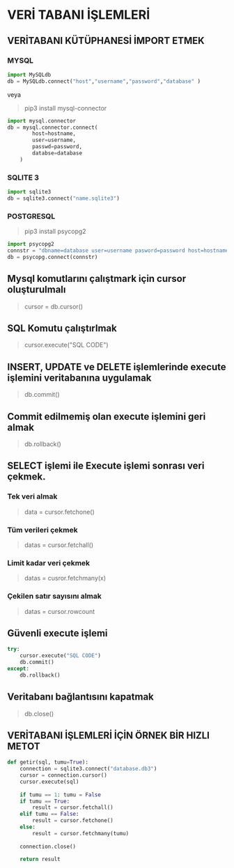 
# VERİ TABANI İŞLEMLERİ


## VERİTABANI KÜTÜPHANESİ İMPORT ETMEK

### MYSQL
```python
import MySQLdb
db = MySQLdb.connect("host","username","password","database" )
```

veya
> pip3 install mysql-connector

```python
import mysql.connector
db = mysql.connector.connect(
        host=hostname,
        user=username,
        passwd=password,
        databse=database
    )
```

### SQLITE 3

```python
import sqlite3
db = sqlite3.connect("name.sqlite3")
```

### POSTGRESQL
> pip3 install psycopg2

```python
import psycopg2
connstr = "dbname=database user=username pasword=password host=hostname"
db = psycopg.connect(connstr)
```

## Mysql komutlarını çalıştmark  için cursor oluşturulmalı
> cursor = db.cursor()

## SQL Komutu çalıştırlmak
> cursor.execute("SQL CODE")

## INSERT, UPDATE ve DELETE işlemlerinde execute işlemini veritabanına uygulamak
> db.commit()

## Commit edilmemiş olan execute işlemini geri almak
> db.rollback()

## SELECT işlemi ile Execute işlemi sonrası veri çekmek. 

### Tek veri almak
> data = cursor.fetchone()

### Tüm verileri çekmek
> datas = cursor.fetchall()

### Limit kadar veri çekmek
> datas = cusror.fetchmany(x)

### Çekilen satır sayısını almak
>datas = cursor.rowcount

## Güvenli execute işlemi
```python
try:
	cursor.execute("SQL CODE")
	db.commit()
except:
	db.rollback()
```

## Veritabanı bağlantısını kapatmak
> db.close()


## VERİTABANI İŞLEMLERİ İÇİN ÖRNEK BİR HIZLI METOT
```python
def getir(sql, tumu=True):
    connection = sqlite3.connect("database.db3")
    cursor = connection.cursor()
    cursor.execute(sql)
    
    if tumu == 1: tumu = False
    if tumu == True:
        result = cursor.fetchall()
    elif tumu == False:
        result = cursor.fetchone()
    else:
        result = cursor.fetchmany(tumu)
    
    connection.close()
    
    return result
```


